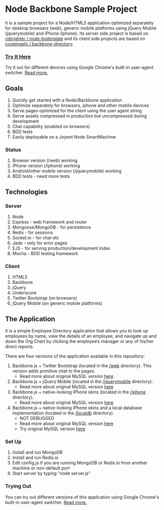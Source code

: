 # Node Backbone Sample Project #

It is a sample project for a Node/HTML5 application optimized separately for desktop browsers (web), generic mobile platforms using jQuery Mobile (jquerymobile) and iPhone (iphone). Its server side project is based on [robrighter / node-boilerplate](https://github.com/robrighter/node-boilerplate) and its client side projects are based on [ccoenraets / backbone-directory](https://github.com/ccoenraets/backbone-directory).

### [Try It Here](http://nodebackbone-vinkaga.dotcloud.com/) ###
Try it out for different devices using Google Chrome's built-in user-agent switcher. [Read more.](http://www.learnwithnirab.com/2012/01/how-to-use-google-chromes-built-in-user.html)

## Goals ##
1. Quickly get started with a Node/Backbone application
2. Optimize separately for browsers, iphone and other mobile devices
3. Serve pages optimized for the client using the user agent string
4. Serve assets compressed in production but uncompressed during development
5. Chat capability (enabled on browsers)
6. BDD tests
7. Easily deployable on a Joyent Node SmartMachine

### Status ###
1. Browser version (/web) working
2. iPhone version (/iphone) working
3. Android/other mobile version (/jquerymobile) working
4. BDD tests - need more tests

## Technologies ##
### Server ###
1. Node
2. Express - web framework and router
3. Mongoose/MongoDB - for persistence
4. Redis - for sessions
5. Socket.io - for chat etc
6. Jade - only for error pages
7. EJS - for serving production/development index
8. Mocha - BDD testing framework

### Client ###
1. HTML5
2. Backbone
3. jQuery
4. Underscore
5. Twitter Bootstrap (on browsers)
6. jQuery Mobile (on generic mobile platforms)

## The Application ##

It is a simple Employee Directory application that allows you to look up employees by name, view the details of an employee, and navigate up and down the Org Chart by clicking the employee’s manager or any of his/her direct reports.

There are four versions of the application available in this repository:

1. Backbone.js + Twitter Bootstrap (located in the [/web](https://github.com/vinkaga/node-backbone/tree/master/web) directory). This version adds primitive chat to the pages.
	- Read more about original MySQL version [here](http://coenraets.org/blog/2012/02/sample-app-with-backbone-js-and-twitter-bootstrap/)
2. Backbone.js + jQuery Mobile (located in the [/jquerymobile](https://github.com/vinkaga/node-backbone/tree/master/jquerymobile) directory).
	- Read more about original MySQL version [here](http://coenraets.org/blog/2012/03/employee-directory-sample-app-with-backbone-js-and-jquery-mobile/)
3. Backbone.js + native-looking iPhone skins (located in the [/iphone](https://github.com/vinkaga/node-backbone/tree/master/iphone) directory).
	- Read more about original MySQL version [here](http://coenraets.org/blog/2012/03/crafting-native-looking-ios-apps-with-html-backbone-js-and-phonegap/)
4. Backbone.js + native-looking iPhone skins and a local database implementation (located in the [/localdb](https://github.com/vinkaga/node-backbone/tree/master/localdb) directory).
    - NOT DEBUGGED
	- Read more about original MySQL version [here](http://coenraets.org/blog/2012/04/building-mobile-apps-with-html-and-a-local-database/)
	- Try original MySQL version [here](http://coenraets.org/backbone/directory/localdb/)

### Set Up ###

1. Install and run MongoDB
2. Install and run Redis.io
3. Edit config.js if you are running MongoDB or Redis.io from another machine or non-default port
4. Start server by typing "node server.js"

### Trying Out ###
You can try out different versions of this application using Google Chrome's built-in user-agent switcher. [Read more.](http://www.learnwithnirab.com/2012/01/how-to-use-google-chromes-built-in-user.html)